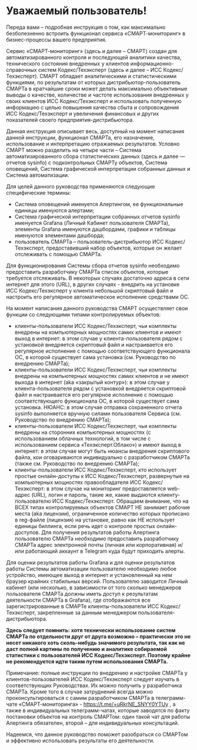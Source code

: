 # Уважаемый пользователь!

Переда вами – подробная инструкция о том, как максимально безболезненно встроить функционал сервиса «СМАРТ-мониторинг» в бизнес-процессы вашего предприятия.

Сервис «СМАРТ-мониторинг» (здесь и далее – СМАРТ) создан для автоматизированного контроля и последующей аналитики качества, технического состояния внедренных у клиентов информационно-справочных систем Кодекс/Техэксперт (здесь и далее – ИСС Кодекс/Техэксперт). СМАРТ обладает аналитическими и статистическими функциями, по результатам от которых дистрибьютор-пользователь СМАРТа в кратчайшие сроки может делать максимально объективные выводы о качестве, количестве и частоте использования внедренных у своих клиентов ИСС Кодекс/Техэксперт и использовать полученную информацию с целью повышения качества сбыта и сопровождения ИСС Кодекс/Техэксперт и увеличения финансовых и других показателей своего предприятия-дистрибьютора.

Данная инструкция описывает весь, доступный на момент написания данной инструкции, функционал СМАРТа, его назначение, использование и интерпретацию отражаемых результатов.
Условно СМАРТ можно разделить на четыре части – Система автоматизированного сбора статистических данных (здесь и далее — отчетов sysinfo) с подконтрольных СМАРТу объектов, Система оповещений, Система графической интерпретации собранных данных и Система автоматизации.

Для целей данного руководства применяются следующие специфические термины: 
- Система оповещений именуется Алертингом, ее функциональные единицы именуются алертами;
- Система графической интерпретации собранных отчетов sysinfo именуется Grafana (Личный Кабинет пользователя СМАРТа), элементы Grafana именуются дашбордами, графики и таблицы именуются элементами дашборда;
- пользователь СМАРТа – пользователь-дистрибьютор ИСС Кодекс/Техэксперт, предоставивший набор объектов, которые он желает отслеживать с помощью СМАРТа.

Для функционирования Системы сбора отчетов sysinfo необходимо предоставить разработчику СМАРТа список объектов, которые требуется отслеживать. В некоторых случаях достаточно адреса в сети интернет для этого (URL), в других случаях - внедрить на установке ИСС Кодекс/Техэксперт у клиента небольшой скриптовый файл и настроить его регулярное автоматическое исполнение средствами ОС. 

На момент написания данного руководства СМАРТ осуществляет свои функции со следующими типами контролируемых объектов: 
- клиенты-пользователи ИСС Кодекс/Техэксперт, чьи комплекты внедрены на компьютерных мощностях самих клиентов и имеют выход в интернет: в этом случае у клиента-пользователя рядом с установкой внедряется скриптовый файл и настраивается его регулярное исполнение с помощью соответствующего функционала ОС, в которой существует сама установка (см. Руководство по внедрению СМАРТа);
- клиенты-пользователи ИСС Кодекс/Техэксперт, чьи комплекты внедрены на компьютерных мощностях самих клиентов и не имеют выхода в интернет (aka «закрытый контур»): в этом случае у клиента-пользователя рядом с установкой внедряется скриптовой файл и настраивается его регулярное исполнение с помощью соответствующего функционала ОС, в которой существует сама установка. НЮАНС: в этом случае отправка сохраненного отчета sysinfo выполняется вручную силами пользователя Сервиса (см. Руководство по внедрению СМАРТа);
- клиенты-пользователи ИСС Кодекс/Техэксперт, чьи комплекты внедрены на сторонних компьютерных мощностях (с использованием облачных технологий, в том числе с использованием сервиса «Техэксперт.Облако») и имеют выход в интернет: в этом случае могут быть нюансы внедрения скриптового файла, кои оговариваются индивидуально с разработчиком СМАРТа (также см. Руководство по внедрению СМАРТа);
- клиенты-пользователи ИСС Кодекс/Техэксперт, кто использует простые онлайн-доступы к ИСС Кодекс/Техэксперт, развернутые на компьютерных мощностях правообладателя ИСС Кодекс/Техэксперт: в этом случае на мониторинг предоставляется web-адрес (URL), логин и пароль, такие же, какие выдаются клиенту-пользователю ИСС Кодекс/Техэксперт.
Обращаем внимание, что на ВСЕХ типах контролируемых объектов СМАРТ НЕ занимает рабочие места (aka лицензии), ограниченное количество которых прописано в reg-файле (лицензия) на установке, равно как НЕ использует единицы биллинга, если речь идет о контроле простых онлайн-доступов.
Для получения результатов работы Алертинга пользователю СМАРТа необходимо предоставить разработчику СМАРТа адрес электронной почты (личная или корпоративная) и/или работающий аккаунт в Telegram куда будут приходить алерты.

Для оценки результатов работы Grafana и для оценки результатов работы Системы автоматизации пользователю необходимо любое устройство, имеющее выход в интернет и установленный на нем браузер крайних стабильных версий. Пользователю заводится Личный кабинет (или несколько, в зависимости от того сколько менеджеров пользователя СМАРТа должны иметь доступ к результатам деятельности СМАРТа в Grafana), где отображаются все зарегистрированные в СМАРТе клиенты-пользователи ИСС Кодекс/Техэксперт, закрепленные за данным менеджером пользователя-дистрибьютора.

**Здесь следует помнить: хотя технически использование систем СМАРТа по отдельности друг от друга возможно – практически это не несет никакого хоть сколь-нибудь значимого результата, так как не даст полной картины по получению и аналитике собираемой статистики с пользователей ИСС Кодекс/Техэксперт. Поэтому крайне не рекомендуется идти таким путем использования СМАРТа.**

Примечание: полные инструкции по внедрению и настройке СМАРТа у клиентов-пользователей ИСС Кодекс/Техэксперт следует изучать в соответствующих Руководствах. Их можно получить у разработчика СМАРТа. 
Кроме того в случае затруднений всегда можно проконсультироваться с самим разработчиком СМАРТа в телеграмм-чате «СМАРТ-мониторинга» - https://t.me/+uRkrNE_SNYY0YTUy , а также в индивидуальных телеграмм-чатах, которые заводятся по факту постановки объектов на контроль СМАРТом: один такой чат для работы Алертинга обязателен, второй – для индивидуальных консультаций.

Надеемся, что данное руководство поможет разобраться со СМАРТом и эффективно использовать результаты его деятельности.
